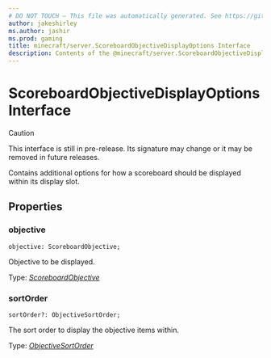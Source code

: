 ```yaml
---
# DO NOT TOUCH — This file was automatically generated. See https://github.com/mojang/minecraftapidocsgenerator to modify descriptions, examples, etc.
author: jakeshirley
ms.author: jashir
ms.prod: gaming
title: minecraft/server.ScoreboardObjectiveDisplayOptions Interface
description: Contents of the @minecraft/server.ScoreboardObjectiveDisplayOptions class.
---
```

# ScoreboardObjectiveDisplayOptions Interface

> [!CAUTION]
> This interface is still in pre-release.  Its signature may change or it may be removed in future releases.

Contains additional options for how a scoreboard should be displayed within its display slot.

## Properties

### **objective**
`objective: ScoreboardObjective;`

Objective to be displayed.

Type: [*ScoreboardObjective*](ScoreboardObjective.md)

### **sortOrder**
`sortOrder?: ObjectiveSortOrder;`

The sort order to display the objective items within.

Type: [*ObjectiveSortOrder*](ObjectiveSortOrder.md)
